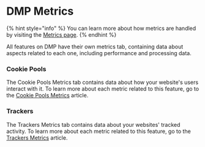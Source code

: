 # DMP Metrics

{% hint style="info" %}
You can learn more about how metrics are handled by visiting the [Metrics page](../../metrics.md).&#x20;
{% endhint %}

All features on DMP have their own metrics tab, containing data about aspects related to each one, including performance and processing data.

### Cookie Pools

The Cookie Pools Metrics tab contains data about how your website's users interact with it. To learn more about each metric related to this feature, go to the [Cookie Pools Metrics](cookie-pools-metrics.md) article.

### Trackers

The Trackers Metrics tab contains data about your websites' tracked activity. To learn more about each metric related to this feature, go to the [Trackers Metrics](trackers-metrics.md) article.

